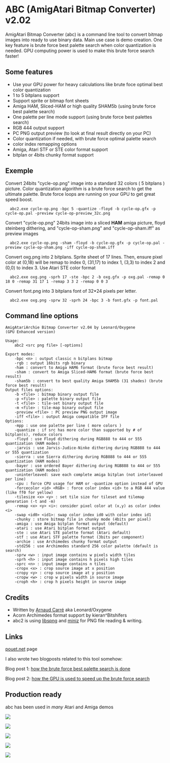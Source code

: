 # ABC (AmigAtari Bitmap Converter) v2.02

AmigAtari Bitmap Converter (abc) is a command line tool to convert bitmap images into ready to use binary data. Main use case is demo creation.
One key feature is brute force best palette search when color quantization is needed. GPU computing power is used to make this brute force search faster!

## Some features
- Use your GPU power for heavy calculations like brute foce optimal best color quantization
- 1 to 5 bitplans support
- Support sprite or bitmap font sheets
- Amiga HAM, Sliced-HAM or high quality SHAM5b (using brute force best palette search)
- One palette per line mode support (using brute force best palettes search)
- RGB 444 output support
- PC PNG output preview (to look at final result directly on your PC)
- Color quantization if needed, with brute force optimal palette search
- color index remapping options
- Amiga, Atari STF or STE color format support
- bitplan or 4bits chunky format support

## Exemple
Convert 24bits "cycle-op.png" image into a standard 32 colors ( 5 bitplans ) picture. Color quantization algorithm is a brute force search to get the ultimate palette. Brute force loops are running on your GPU to get great speed boost.
````
  abc2.exe cycle-op.png -bpc 5 -quantize -floyd -b cycle-op.gfx -p cycle-op.pal -preview cycle-op-preview_32c.png
````

Convert "cycle-op.png" 24bits image into a sliced **HAM** amiga picture, floyd steinberg dithering, and "cycle-op-sham.png" and "cycle-op-sham.iff" as preview images
````
  abc2.exe cycle-op.png -sham -floyd -b cycle-op.gfx -p cycle-op.pal -preview cycle-op-sham.png -iff cycle-op-sham.iff
````

Convert oxg.png into 2 bitplans. Sprite sheet of 17 lines. Then, ensure pixel color at (0,18) will be remap to index 0, (31,17) to index 1, (3,3) to index 2 and (0,0) to index 3. Use Atari STE color format
````
  abc2.exe oxg.png -sprh 17 -ste -bpc 2 -b oxg.gfx -p oxg.pal -remap 0 18 0 -remap 31 17 1 -remap 3 3 2 -remap 0 0 3
````

Convert font.png into 3 bitplans font of 32*24 pixels per letter.
````
  abc2.exe oxg.png -sprw 32 -sprh 24 -bpc 3 -b font.gfx -p font.pal
````

## Command line options

````
AmigAtariArchie Bitmap Converter v2.04 by Leonard/Oxygene
(GPU Enhanced version)

Usage:
	abc2 <src png file> [-options]

Export modes:
	-bpc <n> : output classic n bitplans bitmap
	-rgb : output 16bits rgb binary
	-ham : convert to Amiga HAM6 format (brute force best result)
	-sham : convert to Amiga Sliced-HAM6 format (brute force best result)
	-sham5b : convert to best quality Amiga SHAM5b (31 shades) (brute force best result)
Output files options:
	-b <file> : bitmap binary output file
	-p <file> : palette binary output file
	-t <file> : tile-set binary output file
	-m <file> : tile-map binary output file
	-preview <file> : PC preview PNG output image
	-iff <file> : output Amiga compatible IFF file
Options:
	-mpp : use one palette per line ( more colors )
	-quantize : if src has more color than supported by # of bitplan(s), reduce colors
	-floyd : use Floyd dithering during RGB888 to 444 or 555 quantization (HAM modes)
	-jarvis : use Jarvis-Judice-Ninke dithering during RGB888 to 444 or 555 quantization
	-sierra : use Sierra dithering during RGB888 to 444 or 555 quantization (HAM modes)
	-bayer : use ordered Bayer dithering during RGB888 to 444 or 555 quantization (HAM modes)
	-uninterleaved: save each complete amiga bitplan (not interleaved per line)
	-cpu : force CPU usage for HAM or -quantize option instead of GPU
	-forcecolor <id> <RGB> : force color index <id> to a RGB 444 value (like ff0 for yellow)
	-tilesize <x> <y> : set tile size for tileset and tilemap generation (-t and -m)
	-remap <x> <y> <i>: consider pixel color at (x,y) as color index <i>
	-swap <id0> <id1>: swap color index id0 with color index id1
	-chunky : store bitmap file in chunky mode (4bits per pixel)
	-amiga : use Amiga bitplan format output (default)
	-atari : use Atari bitplan format output
	-ste : use Atari STE palette format (Atari default)
	-stf : use Atari STF palette format (3bits per component)
	-archie : use Archimedes chunky format output
	-std256 : use Archimedes standard 256 color palette (default is search)
	-sprw <w> : input image contains w pixels width tiles
	-sprh <h> : input image contains h pixels high tiles
	-sprc <n> : input image contains n tiles
	-cropx <x> : crop source image at x position
	-cropy <y> : crop source image at y position
	-cropw <w> : crop w pixels width in source image
	-croph <h> : crop h pixels height in source image
````

## Credits

- Written by [Arnaud Carré](https://twitter.com/leonard_coder) aka Leonard/Oxygene
- Acorn Archimedes format support by kieran^Bitshifers
- abc2 is using [libspng](https://github.com/randy408/libspng) and [miniz](https://github.com/richgel999/miniz) for PNG file reading & writing. 

## Links

[pouet.net](https://www.pouet.net/prod.php?which=95714) page

I also wrote two blogposts related to this tool somehow:

Blog post 1: [how the brute force best palette search is done](https://arnaud-carre.github.io/2022-12-30-amiga-ham/)

Blog post 2: [how the GPU is used to speed up the brute force search](https://arnaud-carre.github.io/2023-12-10-gpgpu/)

## Production ready

abc has been used in *many* Atari and Amiga demos

[<img src="https://content.pouet.net/files/screenshots/00094/00094129.jpg">](https://www.pouet.net/prod.php?which=94129)

[<img src="https://content.pouet.net/files/screenshots/00066/00066702.png">](https://www.pouet.net/prod.php?which=66702)

[<img src="https://content.pouet.net/files/screenshots/00085/00085276.png">](https://www.pouet.net/prod.php?which=85276)

[<img src="https://content.pouet.net/files/screenshots/00091/00091996.png">](https://www.pouet.net/prod.php?which=91996)

[<img src="https://content.pouet.net/files/screenshots/00081/00081081.jpg">](https://www.pouet.net/prod.php?which=81081)

